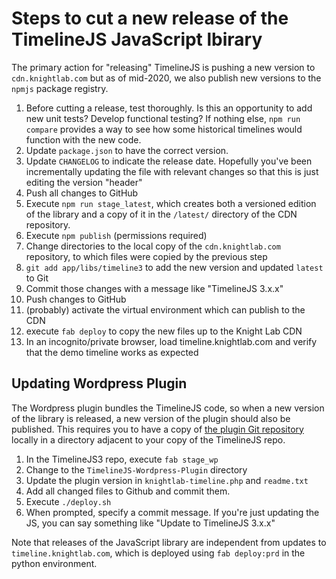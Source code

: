 # Steps to cut a new release of the TimelineJS JavaScript lbirary

The primary action for "releasing" TimelineJS is pushing a new version to `cdn.knightlab.com` but as of mid-2020, we also publish new versions to the `npmjs` package registry.

1. Before cutting a release, test thoroughly. Is this an opportunity to add new unit tests? Develop functional testing? If nothing else, `npm run compare` provides a way to see how some historical timelines would function with the new code.
1. Update `package.json` to have the correct version.
1. Update `CHANGELOG` to indicate the release date. Hopefully you've been incrementally updating the file with relevant changes so that this is just editing the version "header"
1. Push all changes to GitHub
1. Execute `npm run stage_latest`, which creates both a versioned edition of the library and a copy of it in the `/latest/` directory of the CDN repository.
1. Execute `npm publish` (permissions required)
1. Change directories to the local copy of the `cdn.knightlab.com` repository, to which files were copied by the previous step
1. `git add app/libs/timeline3` to add the new version and updated `latest` to Git
1. Commit those changes with a message like "TimelineJS 3.x.x"
1. Push changes to GitHub
1. (probably) activate the virtual environment which can publish to the CDN
1. execute `fab deploy` to copy the new files up to the Knight Lab CDN
1. In an incognito/private browser, load timeline.knightlab.com and verify that the demo timeline works as expected

## Updating Wordpress Plugin

The Wordpress plugin bundles the TimelineJS code, so when a new version of the library is released, a new version of the plugin should also be published. This requires you to have a copy of [the plugin Git repository](https://github.com/NUKnightLab/TimelineJS-Wordpress-Plugin) locally in a directory adjacent to your copy of the TimelineJS repo.

1. In the TimelineJS3 repo, execute `fab stage_wp`
1. Change to the `TimelineJS-Wordpress-Plugin` directory
1. Update the plugin version in `knightlab-timeline.php` and `readme.txt`
1. Add all changed files to Github and commit them.
1. Execute `./deploy.sh`
1. When prompted, specify a commit message. If you're just updating the JS, you can say something like "Update to TimelineJS 3.x.x"



Note that releases of the JavaScript library are independent from updates to `timeline.knightlab.com`, which is deployed using `fab deploy:prd` in the python environment. 
